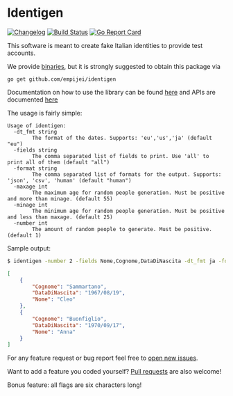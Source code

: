 # Identigen

[![Changelog](https://img.shields.io/github/release/empijei/identigen.svg?style=flat-square)](https://github.com/empijei/identigen/releases)
[![Build Status](https://travis-ci.org/empijei/identigen.svg?branch=master)](https://travis-ci.org/empijei/identigen) 
[![Go Report Card](https://goreportcard.com/badge/github.com/empijei/identigen)](https://goreportcard.com/report/github.com/empijei/identigen)

This software is meant to create fake Italian identities to provide test accounts.

We provide [binaries](https://github.com/empijei/identigen/releases), but it is strongly suggested to obtain this package via 
```
go get github.com/empijei/identigen
```

Documentation on how to use the library can be found [here](https://godoc.org/github.com/empijei/identigen/identities) and APIs are documented [here](https://empijei.github.io/identigen/)

The usage is fairly simple:

```
Usage of identigen:
  -dt_fmt string
    	The format of the dates. Supports: 'eu','us','ja' (default "eu")
  -fields string
    	The comma separated list of fields to print. Use 'all' to print all of them (default "all")
  -format string
    	The comma separated list of formats for the output. Supports: 'json', 'csv', 'human' (default "human")
  -maxage int
    	The maximum age for random people generation. Must be positive and more than minage. (default 55)
  -minage int
    	The minimum age for random people generation. Must be positive and less than maxage. (default 25)
  -number int
    	The amount of random people to generate. Must be positive. (default 1)
```

Sample output:
```sh
$ identigen -number 2 -fields Nome,Cognome,DataDiNascita -dt_fmt ja -format json
```
```json
[
	{
		"Cognome": "Sammartano",
		"DataDiNascita": "1967/08/19",
		"Nome": "Cleo"
	},
	{
		"Cognome": "Buonfiglio",
		"DataDiNascita": "1970/09/17",
		"Nome": "Anna"
	}
]
```

For any feature request or bug report feel free to [open new issues](https://github.com/empijei/identigen/issues/new).

Want to add a feature you coded yourself? [Pull requests](https://github.com/empijei/identigen#fork-destination-box) are also welcome!

Bonus feature: all flags are six characters long!
